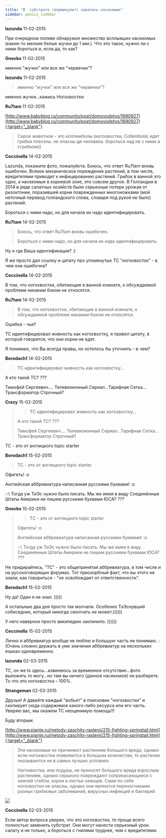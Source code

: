 ```yaml
---
title: "В  субстрате (вермикулит) завелись насекомые"
sidebar: ponics_sidebar
---
```


**lazunda** 11-02-2015

При очередном поливе обнаружил множество всплывших насекомых (какие-то мелкие белые жучки до 1 мм.). Что это такое, нужно ли с ними бороться и, если да, то как? 


**Gnevko** 11-02-2015

именно "жучки" или все же "червячки"?


**lazunda** 11-02-2015

> именно "жучки" или все же "червячки"?

 именно жучки...кажись Ногохвостки 


**Ru7tam** 11-02-2015

[http://www.babyblog.ru/community/post/domovodstvo/1690927](http://www.babyblog.ru/community/post/domovodstvo/1690927){:target="_blank"}

> Серое животное - это коллемболы (ногохвостки, Collembola) едят грибки плесень. не опасны дя человека. бороться над не с ними а сгрибком((



**Coccinella** 14-02-2015

Lazunda, покажите фото, пожалуйста. Боюсь, что ответ Ru7tam вновь ошибочен. Всякое механическое пореждение растений, в том числе, вредителями приводит к инфицированию растений. Грибок в ванной это одно, а насекомые в корневой зоне, это совсем другое. В Голландии в 2014 в ряде салатных хозяйств были серьезные потери урожая от ризоктонии, поразившей корни поврежденных многоножками (мой неточный перевод голландского слова, словаря под рукой не было) растений.

Бороться с ними надо, но для начала их надо идентифицировать.


**Ru7tam** 14-02-2015

> Боюсь, что ответ Ru7tam вновь ошибочен.
> 
> Бороться с ними надо, но для начала их надо идентифицировать.

Ну и где Ваша идентификация? :) 

Я же просто дал ссылку и цитату про упомянутых ТС "ногохвосток" - в чем она ошибочна?


**Coccinella** 14-02-2015

В том, что ногохвостки, обитающие в ванной комнате, к обсуждаемой проблеме никаким боком не относятся.


**Ru7tam** 14-02-2015

> В том, что ногохвостки, обитающие в ванной комнате, к обсуждаемой проблеме никаким боком не относятся.

Ошибка - чья? 

ТС идентифицировал живность как ногохвостку, я привел цитату, в которой говорится, что они корни не едят. 

Я понимаю, что Вы всегда правы, но хотелось бы уточнить - в чем?


**Borodach1** 14-02-2015

> ТС идентифицировал живность как ногохвостку...

А кто такой ТС? *???*

Тимофей Сергеевич.... Телевизионный Сериал...Тарифная Сетка... Трансформатор Строчный?


**Crazy** 15-02-2015

> > ТС идентифицировал живность как ногохвостку...
> 
> 
> 
> А кто такой ТС? *???*
> 
> Тимофей Сергеевич.... Телевизионный Сериал...Тарифная Сетка... Трансформатор Строчный?

TC - это от англицкого topic starter


**Borodach1** 15-02-2015

> TC - это от англицкого topic starter

Офигеть! :o

Английская аббревиатура написанная русскими буквами! :o

:-\ Тогда уж ТиЭс нужно было писать. Мы же имея в виду Соединённые Штаты Америки не пишем русскими буквами ЮСА? *???*


**Gnevko** 15-02-2015

> > TC - это от англицкого topic starter
> 
> 
> 
> Офигеть! :o
> 
> Английская аббревиатура написанная русскими буквами! :o
> 
> :-\ Тогда уж ТиЭс нужно было писать. Мы же имея в виду Соединённые Штаты Америки не пишем русскими буквами ЮСА? *???*

Не придирайтесь, "ТС" - это общепринятая аббревиатура, в том числе и на русскоговорящих форумах. Тот прискорбный факт, что вы этого не знали, как говориться - "не освобождает от ответственности".


**Borodach1** 15-02-2015

Ну да! Один я не знал. )))))

А остальные два дня просто так молчали. Особенно ТэЭснувший собеседник, который никогда смолчать не может.))))))

У него наверное просто википедию заклинило. ))))))


**Coccinella** 15-02-2015

Лично я аббревиатур вообще не люблю и большую часть не понимаю. :(Очень сложно держать в уме значения аббревиатур на нескольких языках одновременно. 


**lazunda** 02-03-2015

ТС, он же ts здесь…извиняюсь за временное отсутствие…фото выложить то могу…но там вы ничего (данное насекомое) не разберете. То что это ногохвостка – 100%.


**Strangeman** 02-03-2015

Друзья! А давайте каждый "вобьет" в поисковик "ногохвостки" и скопирует сюда содержимое какого-либо ресурса или его часть. Уверяю вас, мы окажем ТС неоценимую помощь!!!

Буду вторым.

[http://www.piante.ru/metody-zaschity-rastenii/215-fighting-springtail.html](http://www.piante.ru/metody-zaschity-rastenii/215-fighting-springtail.html){:target="_blank"}

> Эти насекомые не причиняют расте­ниям большого вреда, однако если ногохвостки появляются в большом количестве, то растения оказывают­ся не в самых лучших условиях.
> 
> Ногохвостки, или подуры, не приносят большого вреда взрослым растениям, однако серьезно повреждают соприкасаю­щиеся с землей стебли, корни и листья се­янцев. Сами по себе ногохвостки не опас­ны, однако они являются переносчиками разных грибковых заболеваний, вирус­ных инфекций и бактерий.

![](http://www.piante.ru/images/stories/nogohvostka.jpg)


**Coccinella** 02-03-2015

Если автор вопроса уверен, что это ногохвостки, то проще всего полностью заменить субстрат. Они могут нанести серьезный урон салату и не только, а бороться с гнилями труднее, чем с вредителями.


